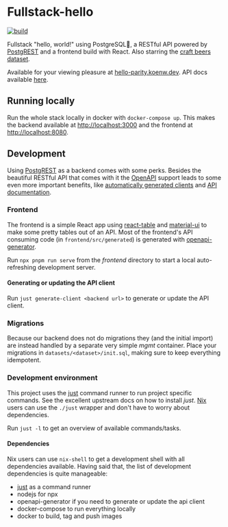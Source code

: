 # Fullstack-hello

[![build](https://github.com/koenw/fullstack-hello/actions/workflows/build.yml/badge.svg)](https://github.com/koenw/fullstack-hello/actions/workflows/build.yml)

Fullstack "hello, world!" using PostgreSQL🐘, a RESTful API powered by
[PostgREST](https://github.com/PostgREST/postgrest) and a frontend build with
React. Also starring the [craft beers
dataset](https://github.com/nickhould/craft-beers-dataset).

Available for your viewing pleasure at [hello-parity.koenw.dev](https://hello-parity.koenw.dev).
API docs available [here](https://api.hello-parity.koenw.dev/swagger/).

## Running locally

Run the whole stack locally in docker with `docker-compose up`. This makes the
backend available at [http://localhost:3000](http://localhost:3000) and the
frontend at [http://localhost:8080](http://localhost:8080).

## Development

Using [PostgREST](https://github.com/PostgREST/postgrest) as a backend comes
with some perks. Besides the beautiful RESTful API that comes with it the
[OpenAPI](https://swagger.io/specification/) support leads to some even more
important benefits, like [automatically generated
clients](https://openapi-generator.tech/) and [API
documentation](https://api.hello-parity.koenw.dev/swagger/).

### Frontend

The frontend is a simple React app using
[react-table](https://github.com/tannerlinsley/react-table) and
[material-ui](https://github.com/mui-org/material-ui/) to make some pretty
tables out of an API.  Most of the frontend's API consuming code (in
`frontend/src/generated`) is generated with
[openapi-generator](https://openapi-generator.tech).

Run `npx pnpm run serve` from the *frontend* directory to start a local
auto-refreshing development server.

#### Generating or updating the API client

Run `just generate-client <backend url>` to generate or update the API client.

### Migrations

Because our backend does not do migrations they (and the initial import) are
instead handled by a separate very simple *mgmt* container. Place your
migrations in `datasets/<dataset>/init.sql`, making sure to keep everything
idempotent.

### Development environment

This project uses the [just](https://github.com/casey/just) command runner to
run project specific commands. See the excellent upstream docs on how to
install *just*. [Nix](https://nixos.org/) users can use the `./just` wrapper
and don't have to worry about dependencies.

Run `just -l` to get an overview of available commands/tasks.

#### Dependencies

Nix users can use `nix-shell` to get a development shell with all dependencies
available. Having said that, the list of development dependencies is quite manageable:

* [just](https://github.com/casey/just) as a command runner
* nodejs for npx
* openapi-generator if you need to generate or update the api client
* docker-compose to run everything locally
* docker to build, tag and push images
